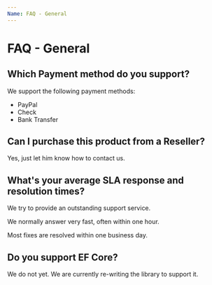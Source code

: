 ```yaml
---
Name: FAQ - General
---
```


# FAQ - General

## Which Payment method do you support?
We support the following payment methods:

- PayPal
- Check
- Bank Transfer

## Can I purchase this product from a Reseller?
Yes, just let him know how to contact us.

## What's your average SLA response and resolution times?
We try to provide an outstanding support service.

We normally answer very fast, often within one hour.

Most fixes are resolved within one business day.

## Do you support EF Core?
We do not yet. We are currently re-writing the library to support it.

